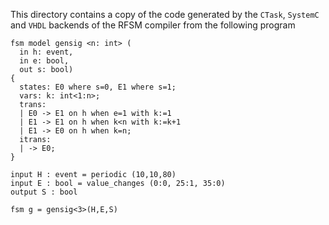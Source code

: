 This directory contains a copy of the code generated by the `CTask`, `SystemC` and `VHDL` backends of the RFSM
compiler from the following program 

```
fsm model gensig <n: int> (
  in h: event,
  in e: bool,
  out s: bool)
{
  states: E0 where s=0, E1 where s=1;
  vars: k: int<1:n>;
  trans:
  | E0 -> E1 on h when e=1 with k:=1
  | E1 -> E1 on h when k<n with k:=k+1
  | E1 -> E0 on h when k=n;
  itrans:
  | -> E0;
}

input H : event = periodic (10,10,80)
input E : bool = value_changes (0:0, 25:1, 35:0)
output S : bool 

fsm g = gensig<3>(H,E,S)
```
